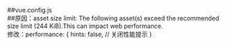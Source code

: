 ##vue.config.js  
##原因：asset size limit: The following asset(s) exceed the recommended size limit (244 KiB).This can impact web performance.  
修改：performance: {
      hints: false, // 关闭性能提示
    }
